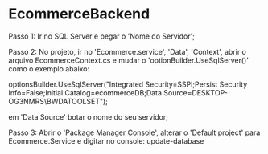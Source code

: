 # EcommerceBackend

Passo 1: Ir no SQL Server e pegar o 'Nome do Servidor';

Passo 2: No projeto, ir no 'Ecommerce.service', 'Data', 'Context', abrir o arquivo EcommerceContext.cs e mudar o 'optionBuilder.UseSqlServer()' como o exemplo abaixo: 

optionsBuilder.UseSqlServer("Integrated Security=SSPI;Persist Security Info=False;Initial Catalog=ecommerceDB;Data Source=DESKTOP-OG3NMRS\\BWDATOOLSET");

em 'Data Source' botar o nome do seu servidor;

Passo 3: Abrir o 'Package Manager Console', alterar o 'Default project' para Ecommerce.Service e digitar no console: update-database
